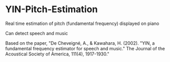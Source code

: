 # YIN-Pitch-Estimation
Real time estimation of pitch (fundamental frequency) displayed on piano

Can detect speech and music

Based on the paper, "De Cheveigné, A., & Kawahara, H. (2002). "YIN, a fundamental frequency estimator for speech and music." The Journal of the Acoustical Society of America, 111(4), 1917-1930."
